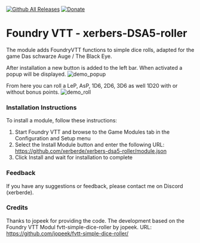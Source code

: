 [![Github All Releases](https://img.shields.io/github/downloads/jopeek/fvtt-simple-dice-roller/total.svg)]() [![Donate](https://img.shields.io/badge/Donate-BuyMeACoffee-green.svg)](https://www.buymeacoffee.com/ChalkOne)
# Foundry VTT - xerbers-DSA5-roller

The module adds FoundryVTT functions to simple dice rolls, adapted for the game Das schwarze Auge / The Black Eye.

After installation a new button is added to the left bar. When activated a popup will be displayed.
![demo_popup](https://github.com/xerberde/xerbers-dsa5-roller/blob/main/images/demo_popup.png)

From here you can roll a LeP, AsP, 1D6, 2D6, 3D6 as well 1D20 with or without bonus points.
![demo_roll](https://github.com/xerberde/xerbers-dsa5-roller/blob/main/images/demo_roll)

### Installation Instructions

To install a module, follow these instructions:

1. Start Foundry VTT and browse to the Game Modules tab in the Configuration and Setup menu
2. Select the Install Module button and enter the following URL: https://github.com/xerberde/xerbers-dsa5-roller/module.json
3. Click Install and wait for installation to complete 

### Feedback

If you have any suggestions or feedback, please contact me on Discord (xerberde).


### Credits
Thanks to jopeek for providing the code.
The development based on the Foundry VTT Modul fvtt-simple-dice-roller by jopeek. 
URL: https://github.com/jopeek/fvtt-simple-dice-roller/